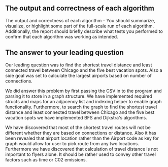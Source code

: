 ## The output and correctness of each algorithm
The output and correctness of each algorithm – You should summarize, visualize, or highlight some part of the full-scale run of each algorithm. Additionally, the report should briefly describe what tests you performed to confirm that each algorithm was working as intended.

## The answer to your leading question
Our leading question was to find the shortest travel distance and least connected travel between Chicago and the five best vacation spots. Also a side goal was set to calculate the largest airports based on number of connections.

We did answer this problem by first passing the CSV in to the program and parsing it to store in a graph structure. We have implemented required structs and maps for an adjacency list and indexing helper to enable graph functionality. Furthermore, to search the graph to find the shortest travel distance and least connected travel between Chicago and the five best vacation spots we have implemented BFS and Dijkstra's algorithms.

We have discovered that most of the shortest travel routes will not be different whether they are based on connections or distance. Also it has been revealed that airport location rather than the Airport code as key for graph would allow for user to pick route from any two locations. Furthermore we have discovered that calculation of travel distance is not important to flyers alone. It should be rather used to convey other travel factors such as time or C02 emissions.
